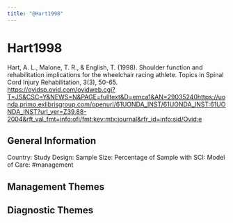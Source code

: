 ```yaml
---
title: "@Hart1998"
---
```


# Hart1998
Hart, A. L., Malone, T. R., & English, T. (1998). Shoulder function and rehabilitation implications for the wheelchair racing athlete. Topics in Spinal Cord Injury Rehabilitation, 3(3), 50-65. https://ovidsp.ovid.com/ovidweb.cgi?T=JS&CSC=Y&NEWS=N&PAGE=fulltext&D=emca1&AN=29035240https://uonda.primo.exlibrisgroup.com/openurl/61UONDA_INST/61UONDA_INST:61UONDA_INST?url_ver=Z39.88-2004&rft_val_fmt=info:ofi/fmt:kev:mtx:journal&rfr_id=info:sid/Ovid:e 

## General Information
Country: 
Study Design: 
Sample Size: 
Percentage of Sample with SCI:
Model of Care: #management 

## Management Themes


## Diagnostic Themes
